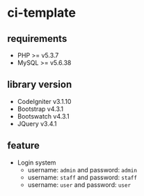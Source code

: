 # ci-template

## requirements
* PHP >= v5.3.7
* MySQL >= v5.6.38

## library version
* CodeIgniter v3.1.10
* Bootstrap v4.3.1
* Bootswatch v4.3.1
* JQuery v3.4.1

## feature
* Login system
	* username: `admin` and password: `admin`
	* username: `staff` and password: `staff`
	* username: `user` and password: `user`
